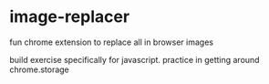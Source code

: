 # image-replacer
fun chrome extension to replace all in browser images

build exercise specifically for javascript.
practice in getting around chrome.storage
